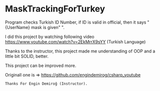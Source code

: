 # MaskTrackingForTurkey
Program checks Turkish ID Number, if ID is valid in official, then it says "{UserName} mask is given" ". 

I did this project by watching following video https://www.youtube.com/watch?v=2EkMrrX9sYY   (Turkish Language)

Thanks to the instructor, this project made me understanding of OOP and a little bit SOLID, better. 



This project can be improved more.


Originall one is   => https://github.com/engindemirog/csharp_youtube


    Thanks For Engin Demiroğ (Instructor).
